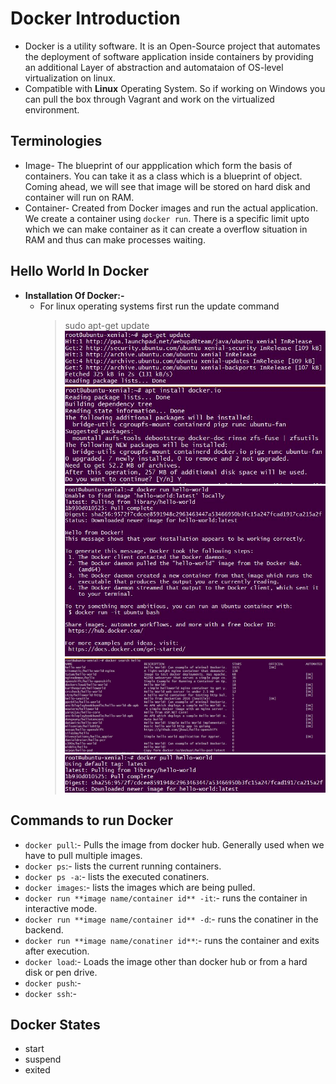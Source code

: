 # Docker Introduction

- Docker is a utility software. It is an Open-Source project that automates the deployment of software application inside containers by providing an additional Layer of abstraction and automataion of OS-level virtualization on linux.
- Compatible with **Linux** Operating System. So if working on Windows you can pull the box through Vagrant and work on the virtualized environment.

## Terminologies

- Image- The blueprint of our appplication which form the basis of containers. You can take it as a class which is a blueprint of object. Coming ahead, we will see that image will be stored on hard disk and container will run on RAM.
- Container- Created from Docker images and run the actual application. We create a container using `docker run`. There is a specific limit upto which we can make container as it can create a overflow situation in RAM and thus can make processes waiting. 

## Hello World In Docker
- **Installation Of Docker:-**
	- For linux operating systems first run the update command
		> sudo apt-get update
			![img_0](https://github.com/PrajjawalBanati/Application-Containerization-Using-Docker/blob/master/Outputs/Docker_Install(Step-1).JPG)
			![img_1](https://github.com/PrajjawalBanati/Application-Containerization-Using-Docker/blob/master/Outputs/Docker_Install(Step-2).JPG)
			![img_2](https://github.com/PrajjawalBanati/Application-Containerization-Using-Docker/blob/master/Outputs/Docker_Install(Step-3).JPG)
			![img_3](https://github.com/PrajjawalBanati/Application-Containerization-Using-Docker/blob/master/Outputs/Docker_Install(Step-4).JPG)
			![img_4](https://github.com/PrajjawalBanati/Application-Containerization-Using-Docker/blob/master/Outputs/Docker_Install(Step-5).JPG)

## Commands to run Docker

- `docker pull`:- Pulls the image from docker hub. Generally used when we have to pull multiple images.
- `docker ps`:- lists the current running containers.
- `docker ps -a`:- lists the executed conatiners.
- `docker images`:- lists the images which are being pulled.
- `docker run **image name/container id** -it`:- runs the container in interactive mode.
- `docker run **image name/container id** -d`:- runs the conatiner in the backend.
- `docker run **image name/conatiner id**`:- runs the container and exits after execution.
- `docker load`:- Loads the image other than docker hub or from a hard disk or pen drive.
- `docker push`:- 
- `docker ssh`:-

## Docker States

- start
- suspend
- exited
